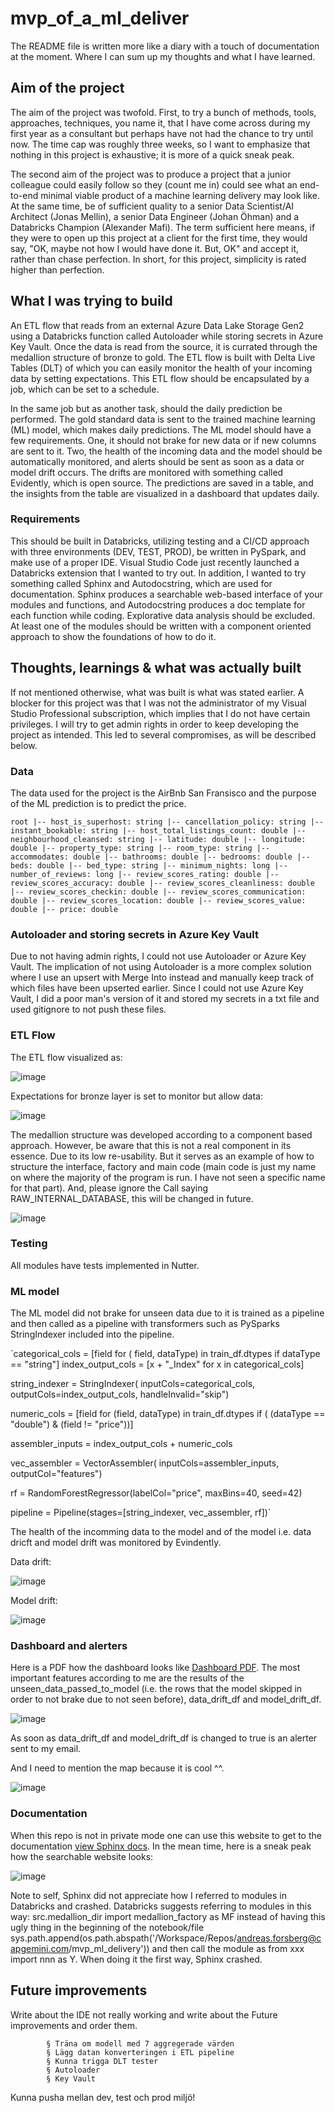 # mvp_of_a_ml_deliver
The README file is written more like a diary with a touch of documentation at the moment. Where I can sum up my thoughts and what I have learned.

## Aim of the project
The aim of the project was twofold. First, to try a bunch of methods, tools, approaches, techniques, you name it, that I have come across during my first year as a consultant but perhaps have not had the chance to try until now.
The time cap was roughly three weeks, so I want to emphasize that nothing in this project is exhaustive; it is more of a quick sneak peak.

The second aim of the project was to produce a project that a junior colleague could easily follow so they (count me in) could see what an end-to-end minimal viable product of a machine learning delivery may look like. At the same time, be of sufficient quality to a senior Data Scientist/AI Architect (Jonas Mellin), a senior Data Engineer (Johan Öhman) and a Databricks Champion (Alexander Mafi). The term sufficient here means, if they were to open up this project at a client for the first time, they would say, "OK, maybe not how I would have done it. But, OK" and accept it, rather than chase perfection. In short, for this project, simplicity is rated higher than perfection.   

## What I was trying to build
An ETL flow that reads from an external Azure Data Lake Storage Gen2 using a Databricks function called Autoloader while storing secrets in Azure Key Vault. Once the data is read from the source, it is currated through the medallion structure of bronze to gold. The ETL flow is built with Delta Live Tables (DLT) of which you can easily monitor the health of your incoming data by setting expectations. This ETL flow should be encapsulated by a job, which can be set to a schedule.

In the same job but as another task, should the daily prediction be performed. The gold standard data is sent to the trained machine learning (ML) model, which makes daily predictions. The ML model should have a few requirements. One, it should not brake for new data or if new columns are sent to it. Two, the health of the incoming data and the model should be automatically monitored, and alerts should be sent as soon as a data or model drift occurs. The drifts are monitored with something called Evidently, which is open source. The predictions are saved in a table, and the insights from the table are visualized in a dashboard that updates daily. 

### Requirements
This should be built in Databricks, utilizing testing and a CI/CD approach with three environments (DEV, TEST, PROD), be written in PySpark, and make use of a proper IDE. Visual Studio Code just recently launched a Databricks extension that I wanted to try out. In addition, I wanted to try something called Sphinx and Autodocstring, which are used for documentation. Sphinx produces a searchable web-based interface of your modules and functions, and Autodocstring produces a doc template for each function while coding. Explorative data analysis should be excluded. At least one of the modules should be written with a component oriented approach to show the foundations of how to do it. 

## Thoughts, learnings & what was actually built

If not mentioned otherwise, what was built is what was stated earlier. A blocker for this project was that I was not the administrator of my Visual Studio Professional subscription, which implies that I do not have certain privileges. I will try to get admin rights in order to keep developing the project as intended. This led to several compromises, as will be described below.

### Data
The data used for the project is the AirBnb San Fransisco and the purpose of the ML prediction is to predict the price.

`root
 |-- host_is_superhost: string
 |-- cancellation_policy: string
 |-- instant_bookable: string
 |-- host_total_listings_count: double
 |-- neighbourhood_cleansed: string
 |-- latitude: double
 |-- longitude: double
 |-- property_type: string
 |-- room_type: string
 |-- accommodates: double
 |-- bathrooms: double
 |-- bedrooms: double
 |-- beds: double
 |-- bed_type: string
 |-- minimum_nights: long
 |-- number_of_reviews: long
 |-- review_scores_rating: double
 |-- review_scores_accuracy: double
 |-- review_scores_cleanliness: double
 |-- review_scores_checkin: double
 |-- review_scores_communication: double
 |-- review_scores_location: double
 |-- review_scores_value: double
 |-- price: double`

### Autoloader and storing secrets in Azure Key Vault

Due to not having admin rights, I could not use Autoloader or Azure Key Vault. The implication of not using Autoloader is a more complex solution where I use an upsert with Merge Into instead and manually keep track of which files have been upserted earlier. Since I could not use Azure Key Vault, I did a poor man's version of it and stored my secrets in a txt file and used gitignore to not push these files.

### ETL Flow
The ETL flow visualized as:

![image](https://github.com/andreasfor/mvp_of_a_ml_delivery/assets/78473680/45fd5fa6-915b-48a4-8eb3-1124356783ab)

Expectations for bronze layer is set to monitor but allow data:

![image](https://github.com/andreasfor/mvp_of_a_ml_delivery/assets/78473680/60ac1b64-7c92-44b3-981e-fdbda380de11)

The medallion structure was developed according to a component based approach. However, be aware that this is not a real component in its essence. Due to its low re-usability. But it serves as an example of how to structure the interface, factory and main code (main code is just my name on where the majority of the program is run. I have not seen a specific name for that part). And, please ignore the Call saying RAW_INTERNAL_DATABASE, this will be changed in future. 

![image](https://github.com/andreasfor/mvp_of_a_ml_delivery/assets/78473680/ccef368a-e5e8-4aee-92f1-619118eaf5af)

### Testing

All modules have tests implemented in Nutter.

### ML model

The ML model did not brake for unseen data due to it is trained as a pipeline and then called as a pipeline with transformers such as PySparks StringIndexer included into the pipeline.  

`categorical_cols = [field for (
        field, dataType) in train_df.dtypes if dataType == "string"]
    index_output_cols = [x + "_Index" for x in categorical_cols]

string_indexer = StringIndexer(
    inputCols=categorical_cols, outputCols=index_output_cols, handleInvalid="skip")

numeric_cols = [field for (field, dataType) in train_df.dtypes if (
    (dataType == "double") & (field != "price"))]

assembler_inputs = index_output_cols + numeric_cols

vec_assembler = VectorAssembler(
    inputCols=assembler_inputs, outputCol="features")

rf = RandomForestRegressor(labelCol="price", maxBins=40, seed=42)

pipeline = Pipeline(stages=[string_indexer, vec_assembler, rf])`

The health of the incomming data to the model and of the model i.e. data dricft and model drift was monitored by Evindently.

Data drift:

![image](https://github.com/andreasfor/mvp_of_a_ml_delivery/assets/78473680/198ae9b9-0c39-4ab0-91a6-416c62d80166)

Model drift:

![image](https://github.com/andreasfor/mvp_of_a_ml_delivery/assets/78473680/89d36d67-6b6c-4258-a5cf-e3c73d52bdaf)

### Dashboard and alerters

Here is a PDF how the dashboard looks like [Dashboard PDF](https://github.com/andreasfor/mvp_of_a_ml_delivery/blob/master/daily_pred_dashboard_20_07_2023.pdf). The most important features according to me are the results of the unseen_data_passed_to_model (i.e. the rows that the model skipped in order to not brake due to not seen before), data_drift_df and model_drift_df. 

![image](https://github.com/andreasfor/mvp_of_a_ml_delivery/assets/78473680/69d7f6dc-0e51-46b7-8d71-1ceb9c8671b1)

As soon as data_drift_df and model_drift_df is changed to true is an alerter sent to my email.

And I need to mention the map because it is cool ^^. 

![image](https://github.com/andreasfor/mvp_of_a_ml_delivery/assets/78473680/dc4e2cea-9bc8-4493-9fcc-c0bbb075f0dd)

### Documentation

When this repo is not in private mode one can use this website to get to the documentation [view Sphinx docs](https://htmlpreview.github.io/). In the mean time, here is a sneak peak how the searchable website looks:

![image](https://github.com/andreasfor/mvp_of_a_ml_delivery/assets/78473680/a9561d2a-595d-42dc-b751-d12e57c21d35)

Note to self, Sphinx did not appreciate how I referred to modules in Databricks and crashed. Databricks suggests referring to modules in this way: src.medallion_dir import medallion_factory as MF instead of having this ugly thing in the beginning of the notebook/file sys.path.append(os.path.abspath('/Workspace/Repos/andreas.forsberg@capgemini.com/mvp_ml_delivery')) and then call the module as from xxx import nnn as Y. When doing it the first way, Sphinx crashed.

## Future improvements

Write about the IDE not really working and write about the Future improvements and order them. 

			§ Träna om modell med 7 aggregerade värden
			§ Lägg datan konverteringen i ETL pipeline
			§ Kunna trigga DLT tester
			§ Autoloader
			§ Key Vault
   
Kunna pusha mellan dev, test och prod miljö!






